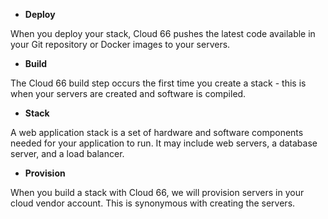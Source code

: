 <!-- post: -->


- **Deploy**

When you deploy your stack, Cloud 66 pushes the latest code available in your Git repository or Docker images to your servers.

- **Build**

The Cloud 66 build step occurs the first time you create a stack - this is when your servers are created and software is compiled.

- **Stack**

A web application stack is a set of hardware and software components needed for your application to run. It may include web servers, a database server, and a load balancer.

- **Provision**

When you build a stack with Cloud 66, we will provision servers in your cloud vendor account. This is synonymous with creating the servers.
